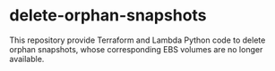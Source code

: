 # delete-orphan-snapshots
This repository provide Terraform and Lambda Python code to delete orphan snapshots, whose corresponding EBS volumes are no longer available.
